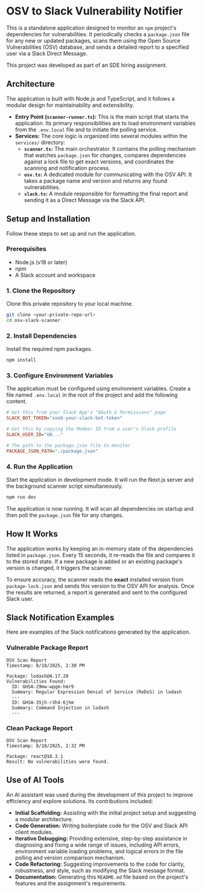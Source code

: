 # OSV to Slack Vulnerability Notifier

This is a standalone application designed to monitor an `npm` project's dependencies for vulnerabilities. It periodically checks a `package.json` file for any new or updated packages, scans them using the Open Source Vulnerabilities (OSV) database, and sends a detailed report to a specified user via a Slack Direct Message.

This project was developed as part of an SDE hiring assignment.

## Architecture

The application is built with Node.js and TypeScript, and it follows a modular design for maintainability and extensibility.

- **Entry Point (`scanner-runner.ts`):** This is the main script that starts the application. Its primary responsibilities are to load environment variables from the `.env.local` file and to initiate the polling service.
- **Services:** The core logic is organized into several modules within the `services/` directory:
  - **`scanner.ts`:** The main orchestrator. It contains the polling mechanism that watches `package.json` for changes, compares dependencies against a lock file to get exact versions, and coordinates the scanning and notification process.
  - **`osv.ts`:** A dedicated module for communicating with the OSV API. It takes a package name and version and returns any found vulnerabilities.
  - **`slack.ts`:** A module responsible for formatting the final report and sending it as a Direct Message via the Slack API.

## Setup and Installation

Follow these steps to set up and run the application.

### Prerequisites

- Node.js (v18 or later)
- npm
- A Slack account and workspace

### 1\. Clone the Repository

Clone this private repository to your local machine.

```bash
git clone <your-private-repo-url>
cd osv-slack-scanner
```

### 2\. Install Dependencies

Install the required npm packages.

```bash
npm install
```

### 3\. Configure Environment Variables

The application must be configured using environment variables. Create a file named `.env.local` in the root of the project and add the following content.

```ini
# Get this from your Slack App's "OAuth & Permissions" page
SLACK_BOT_TOKEN="xoxb-your-slack-bot-token"

# Get this by copying the Member ID from a user's Slack profile
SLACK_USER_ID="U0..."

# The path to the package.json file to monitor
PACKAGE_JSON_PATH="./package.json"
```

### 4\. Run the Application

Start the application in development mode. It will run the Next.js server and the background scanner script simultaneously.

```bash
npm run dev
```

The application is now running. It will scan all dependencies on startup and then poll the `package.json` file for any changes.

## How It Works

The application works by keeping an in-memory state of the dependencies listed in `package.json`. Every 15 seconds, it re-reads the file and compares it to the stored state. If a new package is added or an existing package's version is changed, it triggers the scanner.

To ensure accuracy, the scanner reads the **exact** installed version from `package-lock.json` and sends this version to the OSV API for analysis. Once the results are returned, a report is generated and sent to the configured Slack user.

## Slack Notification Examples

Here are examples of the Slack notifications generated by the application.

### Vulnerable Package Report

```
OSV Scan Report
Timestamp: 8/18/2025, 2:30 PM

Package: lodash@4.17.20
Vulnerabilities Found:
  ID: GHSA-29mw-wpgm-hmr9
  Summary: Regular Expression Denial of Service (ReDoS) in lodash
  ---
  ID: GHSA-35jh-r3h4-6jhm
  Summary: Command Injection in lodash
  ---
```

### Clean Package Report

```
OSV Scan Report
Timestamp: 8/18/2025, 2:32 PM

Package: react@18.3.1
Result: No vulnerabilities were found.
```

## Use of AI Tools

An AI assistant was used during the development of this project to improve efficiency and explore solutions. Its contributions included:

- **Initial Scaffolding:** Assisting with the initial project setup and suggesting a modular architecture.
- **Code Generation:** Writing boilerplate code for the OSV and Slack API client modules.
- **Iterative Debugging:** Providing extensive, step-by-step assistance in diagnosing and fixing a wide range of issues, including API errors, environment variable loading problems, and logical errors in the file polling and version comparison mechanism.
- **Code Refactoring:** Suggesting improvements to the code for clarity, robustness, and style, such as modifying the Slack message format.
- **Documentation:** Generating this `README.md` file based on the project's features and the assignment's requirements.
